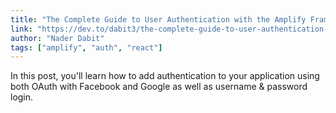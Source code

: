 ```yaml
---
title: "The Complete Guide to User Authentication with the Amplify Framework"
link: "https://dev.to/dabit3/the-complete-guide-to-user-authentication-with-the-amplify-framework-2inh"
author: "Nader Dabit"
tags: ["amplify", "auth", "react"]
---
```


In this post, you'll learn how to add authentication to your application using both OAuth with Facebook and Google as well as username & password login.
